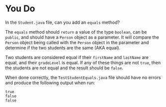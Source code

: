 # You Do

In the `Student.java` file, can you add an `equals` method?

The `equals` method should `return` a value of the type `boolean`, can be `public`, and should have a `Person` object as a parameter. It will compare the `Person` object being called with the `Person` object in the parameter and determine if the two students are the same (AKA equal).

Two students are considered equal if their `firstName` and `lastName` are equal, and their `gradeLevel` is equal. If any of these things are not `true`, then the students are not equal and the result should be `false`.

When done correctly, the `TestStudentEquals.java` file should have no errors and produce the following output when run:

```
true
false
false
```